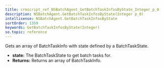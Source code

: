 ```yaml
---
title: crmscript_ref_NSBatchAgent_GetBatchTaskInfosByState_Integer_p_0
description: NSBatchAgent.GetBatchTaskInfosByState(Integer p_0)
intellisense: NSBatchAgent.GetBatchTaskInfosByState
sortOrder: 1359
keywords: GetBatchTaskInfosByState(Integer)
so.topic: reference
---
```



Gets an array of BatchTaskInfo with state defined by a BatchTaskState.



* **state:** The BatchTaskState to get batch tasks for.
* **Returns:** Returns an array of BatchTaskInfo.


